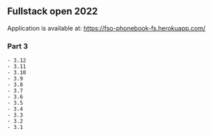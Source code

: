 ## Fullstack open 2022

Application is available at: https://fso-phonebook-fs.herokuapp.com/

### Part 3
    - 3.12
    - 3.11
    - 3.10
    - 3.9
    - 3.8
    - 3.7
    - 3.6
    - 3.5
    - 3.4
    - 3.3
    - 3.2
    - 3.1
